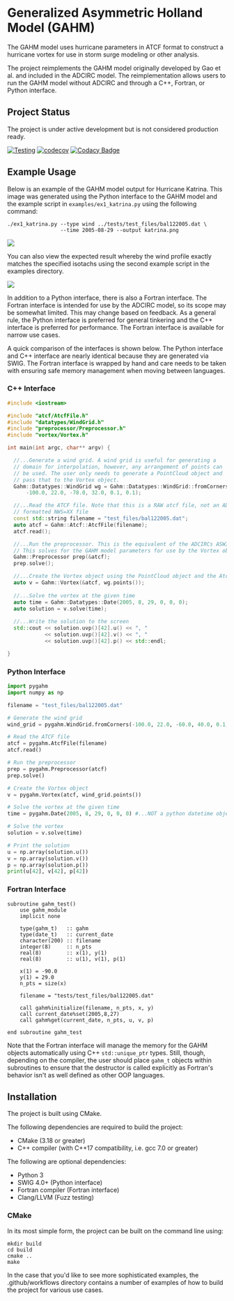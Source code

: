 
# Generalized Asymmetric Holland Model (GAHM)

The GAHM model uses hurricane parameters in ATCF format to construct a hurricane vortex
for use in storm surge modeling or other analysis. 

The project reimplements the GAHM model originally developed by Gao et al. and included in
the ADCIRC model. The reimplementation allows users to run the GAHM model without ADCIRC 
and through a C++, Fortran, or Python interface. 

## Project Status
The project is under active development but is not considered production ready. 

[![Testing](https://github.com/adcirc/gahm/actions/workflows/testing.yaml/badge.svg)](https://github.com/adcirc/gahm/actions/workflows/testing.yaml)
[![codecov](https://codecov.io/gh/adcirc/gahm/graph/badge.svg?token=4hphc6xaqj)](https://codecov.io/gh/adcirc/gahm)
[![Codacy Badge](https://app.codacy.com/project/badge/Grade/c4da3e820daa42cf93c8ff383f8eb124)](https://app.codacy.com/gh/adcirc/gahm/dashboard?utm_source=gh&utm_medium=referral&utm_content=&utm_campaign=Badge_grade)

## Example Usage
Below is an example of the GAHM model output for Hurricane Katrina. This image was generated
using the Python interface to the GAHM model and the example script in `examples/ex1_katrina.py` using the following
command:

```commandline
./ex1_katrina.py --type wind ../tests/test_files/bal122005.dat \
                 --time 2005-08-29 --output katrina.png
```
![](https://raw.githubusercontent.com/adcirc/gahm/main/doc/img/katrina.png)

You can also view the expected result whereby the wind profile exactly matches the specified isotachs using the 
second example script in the examples directory.

![](https://raw.githubusercontent.com/adcirc/gahm/main/doc/img/wind_profile.png)

In addition to a Python interface, there is also a Fortran interface. The Fortran interface
is intended for use by the ADCIRC model, so its scope may be somewhat limited. This may change based
on feedback. As a general rule, the Python interface is preferred for general tinkering and the
C++ interface is preferred for performance. The Fortran interface is available for narrow use cases.

A quick comparison of the interfaces is shown below. The Python interface and C++ interface are
nearly identical because they are generated via SWIG. The Fortran interface is wrapped by hand
and care needs to be taken with ensuring safe memory management when moving between languages. 

### C++ Interface
```cpp
#include <iostream>

#include "atcf/AtcfFile.h"
#include "datatypes/WindGrid.h"
#include "preprocessor/Preprocessor.h"
#include "vortex/Vortex.h"

int main(int argc, char** argv) {

  //...Generate a wind grid. A wind grid is useful for generating a 
  // domain for interpolation, however, any arrangement of points can
  // be used. The user only needs to generate a PointCloud object and 
  // pass that to the Vortex object.
  Gahm::Datatypes::WindGrid wg = Gahm::Datatypes::WindGrid::fromCorners(
      -100.0, 22.0, -78.0, 32.0, 0.1, 0.1);

  //...Read the ATCF file. Note that this is a RAW atcf file, not an ADCIRC
  // formatted NWS=XX file
  const std::string filename = "test_files/bal122005.dat";
  auto atcf = Gahm::Atcf::AtcfFile(filename);
  atcf.read();

  //...Run the preprocessor. This is the equivalent of the ADCIRCs ASWIP program
  // This solves for the GAHM model parameters for use by the Vortex object
  Gahm::Preprocessor prep(&atcf);
  prep.solve();

  //...Create the Vortex object using the PointCloud object and the AtcfFile object
  auto v = Gahm::Vortex(&atcf, wg.points());
  
  //...Solve the vortex at the given time
  auto time = Gahm::Datatypes::Date(2005, 8, 29, 0, 0, 0);
  auto solution = v.solve(time);
  
  //...Write the solution to the screen
  std::cout << solution.uvp()[42].u() << ", " 
            << solution.uvp()[42].v() << ", " 
            << solution.uvp()[42].p() << std::endl;

}
```

### Python Interface
```python
import pygahm
import numpy as np

filename = "test_files/bal122005.dat"

# Generate the wind grid
wind_grid = pygahm.WindGrid.fromCorners(-100.0, 22.0, -60.0, 40.0, 0.1, 0.1)

# Read the ATCF file
atcf = pygahm.AtcfFile(filename)
atcf.read()

# Run the preprocessor
prep = pygahm.Preprocessor(atcf)
prep.solve()

# Create the Vortex object
v = pygahm.Vortex(atcf, wind_grid.points())

# Solve the vortex at the given time
time = pygahm.Date(2005, 8, 29, 0, 0, 0) #...NOT a python datetime object

# Solve the vortex
solution = v.solve(time)

# Print the solution
u = np.array(solution.u())
v = np.array(solution.v())
p = np.array(solution.p())
print(u[42], v[42], p[42])
```

### Fortran Interface
```Fortran
subroutine gahm_test()
    use gahm_module
    implicit none
    
    type(gahm_t)   :: gahm
    type(date_t)   :: current_date
    character(200) :: filename
    integer(8)     :: n_pts
    real(8)        :: x(1), y(1)
    real(8)        :: u(1), v(1), p(1)
    
    x(1) = -90.0
    y(1) = 29.0
    n_pts = size(x)
    
    filename = "tests/test_files/bal122005.dat"
    
    call gahm%initialize(filename, n_pts, x, y)
    call current_date%set(2005,8,27)
    call gahm%get(current_date, n_pts, u, v, p)

end subroutine gahm_test
```
Note that the Fortran interface will manage the memory for the GAHM objects automatically using C++ `std::unique_ptr` types. 
Still, though, depending on the compiler, the user should place `gahm_t` objects within subroutines to ensure that 
the destructor is called explicitly as Fortran's behavior isn't as well defined as other OOP languages.

## Installation 
The project is built using CMake. 

The following dependencies are required to build the project:
- CMake (3.18 or greater)
- C++ compiler (with C++17 compatibility, i.e. gcc 7.0 or greater)

The following are optional dependencies:
- Python 3
- SWIG 4.0+ (Python interface)
- Fortran compiler (Fortran interface)
- Clang/LLVM (Fuzz testing)

### CMake
In its most simple form, the project can be built on the command line using:

```commandline
mkdir build
cd build
cmake ..
make
```

In the case that you'd like to see more sophisticated examples, the .github/workflows directory contains
a number of examples of how to build the project for various use cases.
